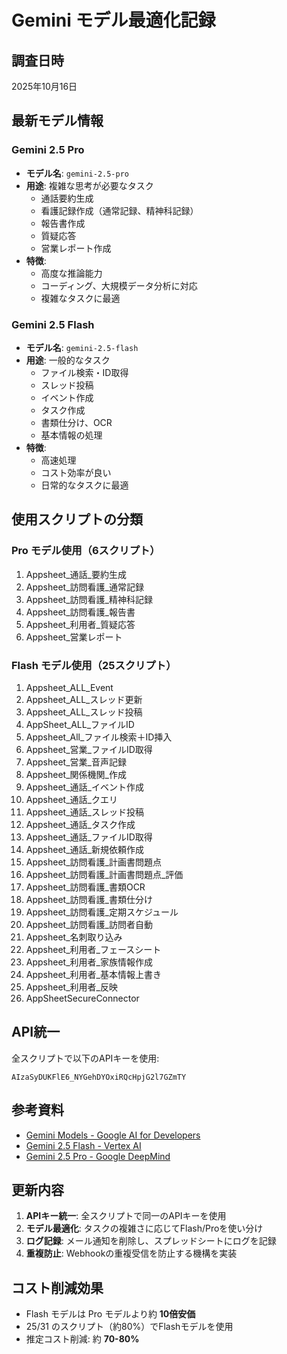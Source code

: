 # Gemini モデル最適化記録

## 調査日時
2025年10月16日

## 最新モデル情報

### Gemini 2.5 Pro
- **モデル名**: `gemini-2.5-pro`
- **用途**: 複雑な思考が必要なタスク
  - 通話要約生成
  - 看護記録作成（通常記録、精神科記録）
  - 報告書作成
  - 質疑応答
  - 営業レポート作成
- **特徴**:
  - 高度な推論能力
  - コーディング、大規模データ分析に対応
  - 複雑なタスクに最適

### Gemini 2.5 Flash
- **モデル名**: `gemini-2.5-flash`
- **用途**: 一般的なタスク
  - ファイル検索・ID取得
  - スレッド投稿
  - イベント作成
  - タスク作成
  - 書類仕分け、OCR
  - 基本情報の処理
- **特徴**:
  - 高速処理
  - コスト効率が良い
  - 日常的なタスクに最適

## 使用スクリプトの分類

### Pro モデル使用（6スクリプト）
1. Appsheet_通話_要約生成
2. Appsheet_訪問看護_通常記録
3. Appsheet_訪問看護_精神科記録
4. Appsheet_訪問看護_報告書
5. Appsheet_利用者_質疑応答
6. Appsheet_営業レポート

### Flash モデル使用（25スクリプト）
1. Appsheet_ALL_Event
2. Appsheet_ALL_スレッド更新
3. Appsheet_ALL_スレッド投稿
4. AppSheet_ALL_ファイルID
5. Appsheet_All_ファイル検索＋ID挿入
6. Appsheet_営業_ファイルID取得
7. Appsheet_営業_音声記録
8. Appsheet_関係機関_作成
9. Appsheet_通話_イベント作成
10. Appsheet_通話_クエリ
11. Appsheet_通話_スレッド投稿
12. Appsheet_通話_タスク作成
13. Appsheet_通話_ファイルID取得
14. Appsheet_通話_新規依頼作成
15. Appsheet_訪問看護_計画書問題点
16. Appsheet_訪問看護_計画書問題点_評価
17. Appsheet_訪問看護_書類OCR
18. Appsheet_訪問看護_書類仕分け
19. Appsheet_訪問看護_定期スケジュール
20. Appsheet_訪問看護_訪問者自動
21. Appsheet_名刺取り込み
22. Appsheet_利用者_フェースシート
23. Appsheet_利用者_家族情報作成
24. Appsheet_利用者_基本情報上書き
25. Appsheet_利用者_反映
26. AppSheetSecureConnector

## API統一

全スクリプトで以下のAPIキーを使用:
```
AIzaSyDUKFlE6_NYGehDYOxiRQcHpjG2l7GZmTY
```

## 参考資料

- [Gemini Models - Google AI for Developers](https://ai.google.dev/gemini-api/docs/models)
- [Gemini 2.5 Flash - Vertex AI](https://cloud.google.com/vertex-ai/generative-ai/docs/models/gemini/2-5-flash)
- [Gemini 2.5 Pro - Google DeepMind](https://deepmind.google/models/gemini/pro/)

## 更新内容

1. **APIキー統一**: 全スクリプトで同一のAPIキーを使用
2. **モデル最適化**: タスクの複雑さに応じてFlash/Proを使い分け
3. **ログ記録**: メール通知を削除し、スプレッドシートにログを記録
4. **重複防止**: Webhookの重複受信を防止する機構を実装

## コスト削減効果

- Flash モデルは Pro モデルより約 **10倍安価**
- 25/31 のスクリプト（約80%）でFlashモデルを使用
- 推定コスト削減: 約 **70-80%**

